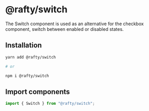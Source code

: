 # @rafty/switch

The Switch component is used as an alternative for the checkbox component,
switch between enabled or disabled states.

## Installation

```sh
yarn add @rafty/switch

# or

npm i @rafty/switch
```

## Import components

```jsx
import { Switch } from "@rafty/switch";
```
